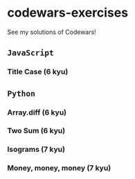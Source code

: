 # codewars-exercises
See my solutions of Codewars!

## `JavaScript`

### Title Case (6 kyu)

## `Python`

### Array.diff (6 kyu)
### Two Sum (6 kyu)
### Isograms (7 kyu)
### Money, money, money (7 kyu)
